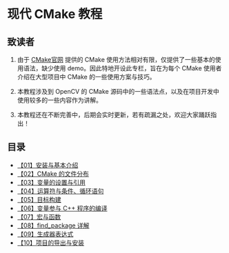 # 现代 CMake 教程

## 致读者

1. 由于 [CMake官网](https://cmake.org/cmake/help/latest/) 提供的 CMake 使用方法相对有限，仅提供了一些基本的使用语法，缺少使用 demo。因此特地开设此专栏，旨在为每个 CMake 使用者介绍在大型项目中 CMake 的一些使用方案与技巧。

2. 本教程涉及到 OpenCV 的 CMake 源码中的一些语法点，以及在项目开发中使用较多的一些内容作为讲解。

3. 本教程还在不断完善中，后期会实时更新，若有疏漏之处，欢迎大家踊跃指出！

## 目录

- [【01】安装与基本介绍](cmake/01.md)
- [【02】CMake 的文件分布](cmake/02.md)
- [【03】变量的设置与引用](cmake/03.md)
- [【04】运算符与条件、循环语句](cmake/04.md)
- [【05】目标构建](cmake/05.md)
- [【06】变量参与 C++ 程序的编译](cmake/06.md)
- [【07】宏与函数](cmake/07.md)
- [【08】find_package 详解](cmake/08.md)
- [【09】生成器表达式](cmake/09.md)
- [【10】项目的导出与安装](cmake/10.md)

